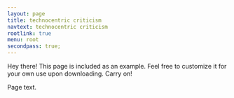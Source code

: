 ```yaml
---
layout: page
title: technocentric criticism
navtext: technocentric criticism
rootlink: true
menu: root
secondpass: true;
---
```


<p class="message">
  Hey there! This page is included as an example. Feel free to customize it for your own use upon downloading. Carry on!
</p>

Page text.
